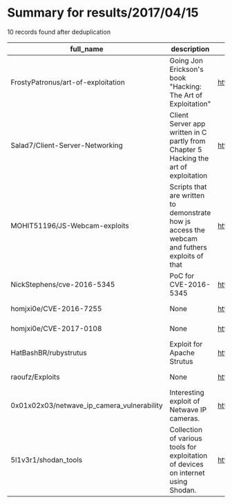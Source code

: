 
# Summary for results/2017/04/15
    
10 records found after deduplication

| full_name | description | html_url | matched_list | matched_count | pushed_at | size | stargazers_count | language | forks_count |
|--------------------------------------------|-----------------------------------------------------------------------------------------------|---------------------------------------------------------------|----------------------|-----------------|---------------------------|--------|--------------------|------------|---------------|
| FrostyPatronus/art-of-exploitation | Going Jon Erickson's book "Hacking: The Art of Exploitation" | https://github.com/FrostyPatronus/art-of-exploitation | ['exploit'] | 1 | 2017-04-15 20:17:04+00:00 | 28 | 0 | C | 0 |
| Salad7/Client-Server-Networking | Client Server app written in C partly from Chapter 5 Hacking the art of exploitation | https://github.com/Salad7/Client-Server-Networking | ['exploit'] | 1 | 2017-04-15 03:56:33+00:00 | 5 | 0 | C | 0 |
| MOHIT51196/JS-Webcam-exploits | Scripts that are written to demonstrate how js access the webcam and futhers exploits of that | https://github.com/MOHIT51196/JS-Webcam-exploits | ['exploit'] | 1 | 2017-04-15 16:34:43+00:00 | 146 | 1 | JavaScript | 0 |
| NickStephens/cve-2016-5345 | PoC for CVE-2016-5345 | https://github.com/NickStephens/cve-2016-5345 | ['cve poc', 'cve-2'] | 2 | 2017-04-15 01:10:29+00:00 | 4 | 1 | C | 3 |
| homjxi0e/CVE-2016-7255 | None | https://github.com/homjxi0e/CVE-2016-7255 | ['cve-2'] | 1 | 2017-04-15 02:01:36+00:00 | 15 | 0 | | 1 |
| homjxi0e/CVE-2017-0108 | None | https://github.com/homjxi0e/CVE-2017-0108 | ['cve-2'] | 1 | 2017-04-15 02:16:09+00:00 | 500 | 2 | | 3 |
| HatBashBR/rubystrutus | Exploit for Apache Strutus | https://github.com/HatBashBR/rubystrutus | ['exploit'] | 1 | 2017-04-15 04:18:27+00:00 | 16 | 6 | Ruby | 6 |
| raoufz/Exploits | None | https://github.com/raoufz/Exploits | ['exploit'] | 1 | 2017-04-15 21:23:54+00:00 | 2 | 0 | Python | 0 |
| 0x01x02x03/netwave_ip_camera_vulnerability | Interesting exploit of Netwave IP cameras. | https://github.com/0x01x02x03/netwave_ip_camera_vulnerability | ['exploit'] | 1 | 2017-04-15 08:22:21+00:00 | 7 | 1 | Python | 0 |
| 5l1v3r1/shodan_tools | Collection of various tools for exploitation of devices on internet using Shodan. | https://github.com/5l1v3r1/shodan_tools | ['exploit'] | 1 | 2017-04-15 00:33:58+00:00 | 8 | 0 | | 0 |
